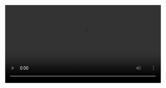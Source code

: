 
<video width="100%" controls controlslist="nodownload nofullscreen noremoteplayback" disablePictureInPicture>
  <source src="https://api.keepwork.com/ts-storage/siteFiles/13729/raw#09兵临城下（中）11823.webm" type="video/webm" />
  <source src="https://api.keepwork.com/ts-storage/siteFiles/13733/raw#09兵临城下（中）11823（原版）.mp4" type="video/mp4" />
   
  你的浏览器不支持播放
</video>
<style>
video::-webkit-media-controls-fullscreen-button { display: none; } 
</style>